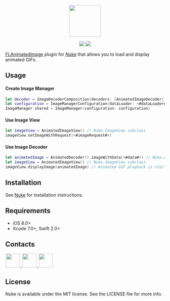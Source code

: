 <p align="center"><img src="https://cloud.githubusercontent.com/assets/1567433/6684993/5971ef08-cc3a-11e4-984c-6769e4931497.png" height="100"/>

<p align="center">
<a href="https://cocoapods.org"><img src="https://img.shields.io/cocoapods/v/Nuke-Alamofire-Plugin.svg"></a>
<a href="https://github.com/Carthage/Carthage"><img src="https://img.shields.io/badge/Carthage-compatible-4BC51D.svg?style=flat"></a>
</p>

[FLAnimatedImage](https://github.com/Flipboard/FLAnimatedImage) plugin for [Nuke](https://github.com/kean/Nuke) that allows you to load and display animated GIFs.

## Usage

#### Create Image Manager

```swift
let decoder = ImageDecoderComposition(decoders: [AnimatedImageDecoder(), ImageDecoder()])
let configuration = ImageManagerConfiguration(dataLoader: <#dataLoader#>, decoder:decoder)
ImageManager.shared = ImageManager(configuration: configuration)
```

#### Use Image View

```swift
let imageView = AnimatedImageView() // Nuke.ImageView subclass
imageView.setImageWithRequest(<#imageRequest#>)
```

#### Use Image Decoder

```swift
let animatedImage = AnimatedDecoder().imageWithData(<#data#>) // Nuke.AnimatedImage is created
let imageView = AnimatedImageView() // Nuke.ImageView subclass
imageView.displayImage(animatedImage) // Animated GIF playback is started
```

## Installation

See [Nuke](https://github.com/kean/Nuke) for installation instructions.

## Requirements
- iOS 8.0+
- Xcode 7.0+, Swift 2.0+

## Contacts

<a href="https://github.com/kean">
<img src="https://cloud.githubusercontent.com/assets/1567433/6521218/9c7e2502-c378-11e4-9431-c7255cf39577.png" height="44" hspace="2"/>
</a>
<a href="https://twitter.com/a_grebenyuk">
<img src="https://cloud.githubusercontent.com/assets/1567433/6521243/fb085da4-c378-11e4-973e-1eeeac4b5ba5.png" height="44" hspace="2"/>
</a>
<a href="https://www.linkedin.com/pub/alexander-grebenyuk/83/b43/3a0">
<img src="https://cloud.githubusercontent.com/assets/1567433/6521256/20247bc2-c379-11e4-8e9e-417123debb8c.png" height="44" hspace="2"/>
</a>

## License

Nuke is available under the MIT license. See the LICENSE file for more info.
